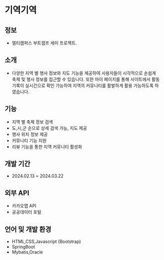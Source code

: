 # 기역기역

## 정보
 - 멀티캠퍼스 부트캠프 세미 프로젝트.

## 소개
 - 다양한 지역 별 행사 정보와 지도 기능을 제공하여 사용자들이 시각적으로 손쉽게 축제 및 행사 정보를 접근할 수 있습니다. 또한 마이 페이지를 통해 사이트에서 활동 기록이 실시간으로 확인 가능하여 지역의 커뮤니티를 활발하게 활용 가능하도록 하였습니다.

## 기능
 - 지역 별 축제 정보 검색
 - 도,시,군 순으로 상세 검색 가능, 지도 제공
 - 행사 위치 정보 제공
 - 커뮤니티 기능 지원
 - 리뷰 기능을 통한 지역 커뮤니티 활성화

## 개발 기간
 - 2024.02.13 ~ 2024.03.22

## 외부 API
 - 카카오맵 API
 - 공공데이터 포털

## 언어 및 개발 환경
 - HTML,CSS,Javascript (Bootstrap)
 - SpringBoot
 - Mybatis,Oracle
